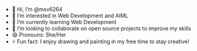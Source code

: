 - 👋 Hi, I’m @msv6264
- 👀 I’m interested in Web Development and AIML
- 🌱 I’m currently learning Web Development
- 💞️ I’m looking to collaborate on open source projects to improve my skills
- 😄 Pronouns: She/Her
- ⚡ Fun fact: I enjoy drawing and painting in my free time to stay creative!


